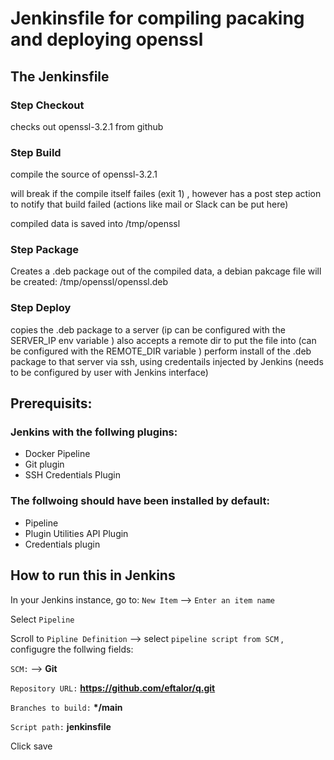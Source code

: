 # Jenkinsfile for compiling pacaking and deploying openssl

## The Jenkinsfile

### Step Checkout
checks out openssl-3.2.1 from github

### Step Build
compile the source of openssl-3.2.1

will break if the compile itself failes (exit 1) , however has a post step action to notify that build failed (actions like mail or Slack can be put here)

compiled data is saved into /tmp/openssl

### Step Package
Creates a .deb package out of the compiled data, a debian pakcage file will be created: /tmp/openssl/openssl.deb

### Step Deploy
copies the .deb package to a server (ip can be configured with the SERVER_IP env variable )
also accepts a remote dir to put the file into (can be configured with the REMOTE_DIR variable )
perform install of the .deb package to that server via ssh, using credentails injected by Jenkins (needs to be configured by user with Jenkins interface)


## Prerequisits:

### Jenkins with the follwing plugins:
 - Docker Pipeline
 - Git plugin
 - SSH Credentials Plugin

###  The follwoing should have been installed by default:
 - Pipeline
 - Plugin Utilities API Plugin
 - Credentials plugin


## How to run this in Jenkins

In your Jenkins instance, go to: `New Item` --> `Enter an item name`

Select `Pipeline`

Scroll to `Pipline Definition` --> select `pipeline script from SCM` , configugre the follwing fields:

`SCM:` --> __Git__

`Repository URL:` __https://github.com/eftalor/q.git__

`Branches to build:` __*/main__

`Script path:` __jenkinsfile__

Click save
